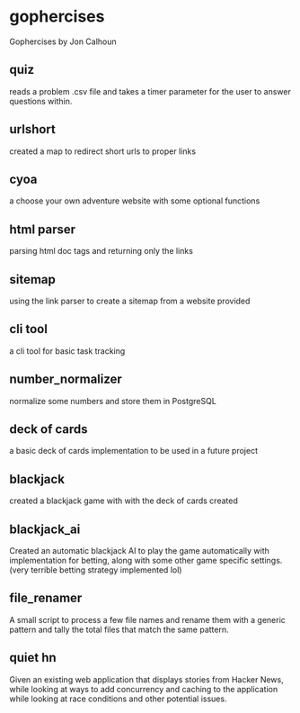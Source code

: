 # gophercises
Gophercises by Jon Calhoun

## quiz
reads a problem .csv file and takes a timer parameter for the user to answer questions within.

## urlshort
created a map to redirect short urls to proper links

## cyoa
a choose your own adventure website with some optional functions

## html parser
parsing html doc tags and returning only the links

## sitemap
using the link parser to create a sitemap from a website provided

## cli tool
a cli tool for basic task tracking

## number_normalizer
normalize some numbers and store them in PostgreSQL

## deck of cards
a basic deck of cards implementation to be used in a future project

## blackjack
created a blackjack game with with the deck of cards created

## blackjack_ai
Created an automatic blackjack AI to play the game automatically with implementation for betting, along with some other game specific settings. (very terrible betting strategy implemented lol)

## file_renamer
A small script to process a few file names and rename them with a generic pattern and tally the total files that match the same pattern.

## quiet hn
Given an existing web application that displays stories from Hacker News, while looking at ways to add concurrency and caching to the application while looking at race conditions and other potential issues.